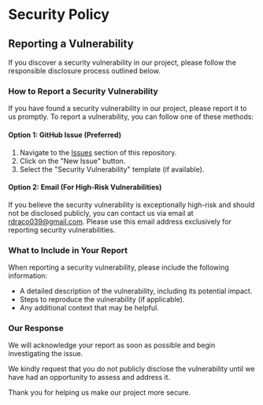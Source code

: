 # Security Policy

## Reporting a Vulnerability

If you discover a security vulnerability in our project, please follow the responsible disclosure process outlined below.

### How to Report a Security Vulnerability

If you have found a security vulnerability in our project, please report it to us promptly. To report a vulnerability, you can follow one of these methods:

#### Option 1: GitHub Issue (Preferred)

1. Navigate to the [Issues](https://github.com/DracoR22/Twitter-X/issues) section of this repository.
2. Click on the "New Issue" button.
3. Select the "Security Vulnerability" template (if available).

#### Option 2: Email (For High-Risk Vulnerabilities)

If you believe the security vulnerability is exceptionally high-risk and should not be disclosed publicly, you can contact us via email at rdraco039@gmail.com. Please use this email address exclusively for reporting security vulnerabilities.

### What to Include in Your Report

When reporting a security vulnerability, please include the following information:

- A detailed description of the vulnerability, including its potential impact.
- Steps to reproduce the vulnerability (if applicable).
- Any additional context that may be helpful.

### Our Response

We will acknowledge your report as soon as possible and begin investigating the issue.

We kindly request that you do not publicly disclose the vulnerability until we have had an opportunity to assess and address it.

Thank you for helping us make our project more secure.